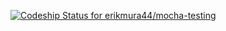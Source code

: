 [ ![Codeship Status for erikmura44/mocha-testing](https://codeship.com/projects/87d0a060-5745-0134-4112-525b9a297c62/status?branch=master)](https://codeship.com/projects/172545)
